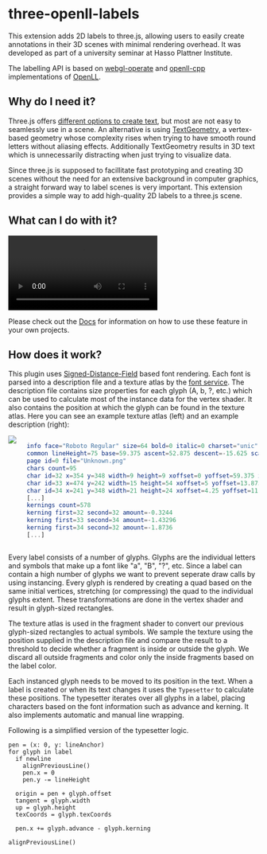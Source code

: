 # three-openll-labels

This extension adds 2D labels to three.js, allowing users to easily create annotations in their 3D scenes with minimal rendering overhead. It was developed as part of a university seminar at Hasso Plattner Institute.

The labelling API is based on [webgl-operate](https://github.com/cginternals/webgl-operate/tree/master/source/text) and [openll-cpp](https://github.com/cginternals/openll-cpp/tree/master) implementations of [OpenLL](https://openll.org/).

## Why do I need it?

Three.js offers [different options to create text](https://threejs.org/docs/#manual/en/introduction/Creating-text), but most are not easy to seamlessly use in a scene. An alternative is using [TextGeometry](https://threejs.org/docs/#examples/en/geometries/TextGeometry), a vertex-based geometry whose complexity rises when trying to have smooth round letters without aliasing effects. Additionally TextGeometry results in 3D text which is unnecessarily distracting when just trying to visualize data.

Since three.js is supposed to facillitate fast prototyping and creating 3D scenes without the need for an extensive background in computer graphics, a straight forward way to label scenes is very important. This extension provides a simple way to add high-quality 2D labels to a three.js scene.

## What can I do with it?

<video src="../media/demo.webm" controls></video>

Please check out the <a href="./documentation.html" target="_self">Docs</a> for information on how to use these feature in your own projects.

## How does it work?

This plugin uses [Signed-Distance-Field](https://en.wikipedia.org/wiki/Signed_distance_function#Applications) based font rendering. Each font is parsed into a description file and a texture atlas by the [font service](https://fonts.varg.dev/). The description file contains size properties for each glyph (A, b, ?, etc.) which can be used to calculate most of the instance data for the vertex shader. It also contains the position at which the glyph can be found in the texture atlas.
Here you can see an example texture atlas (left) and an example description (right):

<div class="columns">
<img src="../media/roboto-regular-atlas.png">

```elm
info face="Roboto Regular" size=64 bold=0 italic=0 charset="unic" unicode=1 padding=4,4,4,4 spacing=0,0 
common lineHeight=75 base=59.375 ascent=52.875 descent=-15.625 scaleW=512 scaleH=512 pages=1 packed=0
page id=0 file="Unknown.png"
chars count=95
char id=32 x=354 y=348 width=9 height=9 xoffset=0 yoffset=59.375 xadvance=15.8438 page=1 chnl=15
char id=33 x=474 y=242 width=15 height=54 xoffset=5 yoffset=13.875 xadvance=16.4688 page=1 chnl=15
char id=34 x=241 y=348 width=21 height=24 xoffset=4.25 yoffset=11.375 xadvance=20.4688 page=1 chnl=15
[...]
kernings count=578
kerning first=32 second=32 amount=-0.3244
kerning first=33 second=34 amount=-1.43296
kerning first=34 second=32 amount=-1.8736
[...]
```
</div>

Every label consists of a number of glyphs. Glyphs are the individual letters and symbols that make up a font like "a", "B", "?", etc. Since a label can contain a high number of glyphs we want to prevent seperate draw calls by using instancing. Every glyph is rendered by creating a quad based on the same initial vertices, stretching (or compressing) the quad to the individual glyphs extent. These transformations are done in the vertex shader and result in glyph-sized rectangles.

The texture atlas is used in the fragment shader to convert our previous glyph-sized rectangles to actual symbols. We sample the texture using the position supplied in the description file and compare the result to a threshold to decide whether a fragment is inside or outside the glyph. We discard all outside fragments and color only the inside fragments based on the label color.

Each instanced glyph needs to be moved to its position in the text. When a label is created or when its text changes it uses the ```Typesetter``` to calculate these positions. The typesetter iterates over all glyphs in a label, placing characters based on the font information such as advance and kerning. It also implements automatic and manual line wrapping.

Following is a simplified version of the typesetter logic. 
```wren
pen = (x: 0, y: lineAnchor)
for glyph in label
  if newline
    alignPreviousLine()
    pen.x = 0
    pen.y -= lineHeight
  
  origin = pen + glyph.offset
  tangent = glyph.width
  up = glyph.height
  texCoords = glyph.texCoords

  pen.x += glyph.advance - glyph.kerning

alignPreviousLine()
```